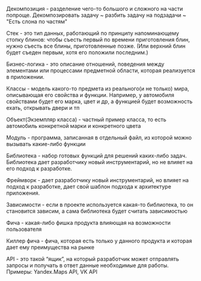 Декомпозиция - разделение чего-то большого и сложного на части попроще. Декомпозировать задачу ~ разбить задачу на подзадачи ~ "Есть слона по частям"

Стек - это тип данных, работающий по принципу напоминающему стопку блинов: чтобы съесть первый по времени приготовления блин, нужно съесть все блины, приготовленные позже. (Или верхний блин будет съеден первым, хотя его положили последним.)

Бизнес-логика - это описание отношений, поведения между элементами или процессами предметной области, которая реализуется в приложении.

Классы - модель какого-то предмета из реального(и не только) мира, описывающая его свойства и функции. Например, у автомобиля свойствами будет его марка, цвет и др, а функцией будет возможность ехать, открывать двери и тп

Объект(Экземпляр класса) - частный пример класса, то есть автомобиль конкретной марки и конкретного цвета

Модуль - программа, записанная в отдельный файл, из которой можно вызывать какие-либо функции

Библиотека - набор готовых функций для решений каких-либо задач. Библиотека дает разработчику новый инструментарий, но не влияет на его подход к разработке.

Фреймворк - дает разработчику новый инструментарий, но влияет на подход к разработке, дает свой шаблон подхода к архитектуре приложения.

Зависимости - если в проекте используется какая-то библиотека, то он становится зависим, а сама библиотека будет считать зависимостью

Фича - какая-либо фишка продукта влияющая на возможности пользователя

Киллер фича - фича, которая есть только у данного продукта и которая дает ему преимущества на рынке

API - это такой “ящик”, на который разработчик может отправлять запросы и получать в ответ данные необходимые для работы. Примеры: Yandex.Maps API, VK API
